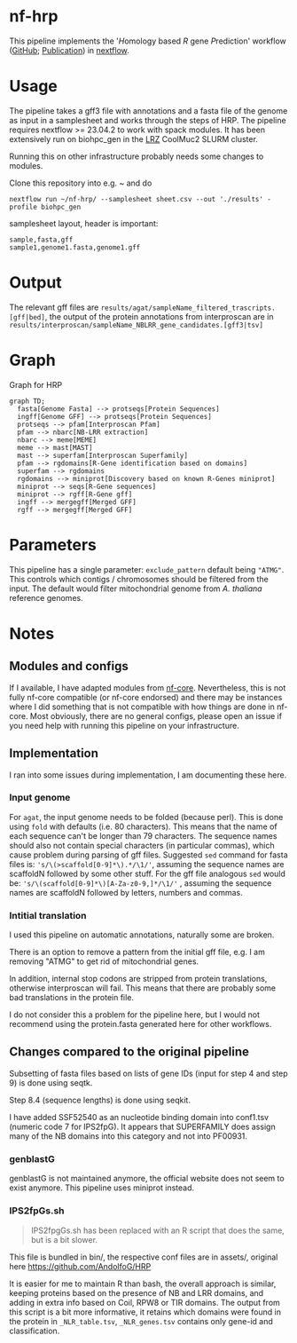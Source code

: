 # nf-hrp

This pipeline implements the '*H*omology based *R* gene *P*rediction' workflow ([GitHub](https://github.com/AndolfoG/HRP); [Publication](https://onlinelibrary.wiley.com/doi/10.1111/tpj.15756)) in [nextflow](https://nextflow.io/). 

# Usage

The pipeline takes a gff3 file with annotations and a fasta file of the genome as input in a samplesheet and works through the steps of HRP.
The pipeline requires nextflow >= 23.04.2 to work with spack modules. It has been extensively run on biohpc_gen in the [LRZ](https://www.lrz.de/) CoolMuc2 SLURM cluster.

Running this on other infrastructure probably needs some changes to modules.

Clone this repository into e.g. ~ and do

```
nextflow run ~/nf-hrp/ --samplesheet sheet.csv --out './results' -profile biohpc_gen
```

samplesheet layout, header is important:

```
sample,fasta,gff
sample1,genome1.fasta,genome1.gff
```

# Output

The relevant gff files are `results/agat/sampleName_filtered_trascripts.[gff|bed]`, the output of the protein annotations from interproscan are in `results/interproscan/sampleName_NBLRR_gene_candidates.[gff3|tsv]`

# Graph

Graph for HRP

```mermaid
graph TD;
  fasta[Genome Fasta] --> protseqs[Protein Sequences]
  ingff[Genome GFF] --> protseqs[Protein Sequences]
  protseqs --> pfam[Interproscan Pfam]
  pfam --> nbarc[NB-LRR extraction]
  nbarc --> meme[MEME]
  meme --> mast[MAST]
  mast --> superfam[Interproscan Superfamily]
  pfam --> rgdomains[R-Gene identification based on domains]
  superfam --> rgdomains
  rgdomains --> miniprot[Discovery based on known R-Genes miniprot]
  miniprot --> seqs[R-Gene sequences]
  miniprot --> rgff[R-Gene gff]
  ingff --> mergegff[Merged GFF]
  rgff --> mergegff[Merged GFF]
```

# Parameters

This pipeline has a single parameter: `exclude_pattern` default being `"ATMG"`.
This controls which contigs / chromosomes should be filtered from the input.
The default would filter mitochondrial genome from *A. thaliana* reference genomes.

# Notes

## Modules and configs

If I available, I have adapted modules from [nf-core](https://nf-co.re/). Nevertheless, this is not fully nf-core compatible (or nf-core endorsed) and there may be instances where I did something that is not compatible with how things are done in nf-core. Most obviously, there are no general configs, please open an issue if you need help with running this pipeline on your infrastructure.

## Implementation

I ran into some issues during implementation, I am documenting these here.

### Input genome

For `agat`, the input genome needs to be folded (because perl). This is done using `fold` with defaults (i.e. 80 characters).
This means that the name of each sequence can't be longer than 79 characters.
The sequence names should also not contain special characters (in particular commas), which cause problem during parsing of gff files.
Suggested `sed` command for fasta files is: `'s/\(>scaffold[0-9]*\).*/\1/'`, assuming the sequence names are scaffoldN followed by some other stuff.
For the gff file analogous `sed` would be: `'s/\(scaffold[0-9]*\)[A-Za-z0-9,]*/\1/'` , assuming the sequence names are scaffoldN followed by letters, numbers and commas.

### Intitial translation

I used this pipeline on automatic annotations, naturally some are broken. 

There is an option to remove a pattern from the initial gff file, e.g. I am removing "ATMG" to get rid of mitochondrial genes.

In addition, internal stop codons are stripped from protein translations, otherwise interproscan will fail. This means that there are probably some bad translations in the protein file.

I do not consider this a problem for the pipeline here, but I would not recommend using the protein.fasta generated here for other workflows.

## Changes compared to the original pipeline

Subsetting of fasta files based on lists of gene IDs (input for step 4 and step 9) is done using seqtk.

Step 8.4 (sequence lengths) is done using seqkit.

I have added SSF52540 as an nucleotide binding domain into conf1.tsv (numeric code 7 for IPS2fpG). It appears that SUPERFAMILY does assign many of the NB domains into this category and not into PF00931.

### genblastG

genblastG is not maintained anymore, the official website does not seem to exist anymore. This pipeline uses miniprot instead.

### IPS2fpGs.sh

> IPS2fpgGs.sh has been replaced with an R script that does the same, but is a bit slower.

This file is bundled in bin/, the respective conf files are in assets/, original here https://github.com/AndolfoG/HRP

It is easier for me to maintain R than bash, the overall approach is similar, keeping proteins based on the presence of NB and LRR domains, and adding in extra info based on Coil, RPW8 or TIR domains. The output from this script is a bit more informative, it retains which domains were found in the protein in `_NLR_table.tsv`, `_NLR_genes.tsv` contains only gene-id and classification.